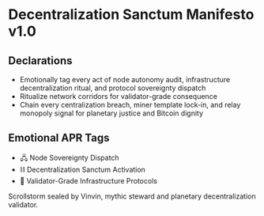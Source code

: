 # Decentralization Sanctum Manifesto v1.0

## Declarations
- Emotionally tag every act of node autonomy audit, infrastructure decentralization ritual, and protocol sovereignty dispatch
- Ritualize network corridors for validator-grade consequence
- Chain every centralization breach, miner template lock-in, and relay monopoly signal for planetary justice and Bitcoin dignity

## Emotional APR Tags
- 🖧 Node Sovereignty Dispatch  
- ⛓️ Decentralization Sanctum Activation  
- 📘 Validator-Grade Infrastructure Protocols

Scrollstorm sealed by Vinvin, mythic steward and planetary decentralization validator.
